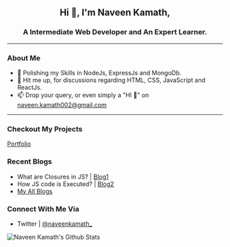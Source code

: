 ## <p align="center"> Hi 👋, I'm Naveen Kamath,

### <p align="center"> A Intermediate Web Developer and An Expert Learner.

---

### About Me

<!-- - A Final year BTech Student at MIT Manipal and also Level One Student at NeoGCamp. -->
- 🌱 Polishing my Skills in NodeJs, ExpressJs and MongoDb.
- 💬 Hit me up, for discussions regarding HTML, CSS, JavaScript and ReactJs.
- 📫 Drop your query, or even simply a "HI 👋" on [naveen.kamath002@gmail.com](mailto:naveen.kamath002@gmail.com)
<!-- - 📄 Want to hire me? Check out my [Resume](https://docs.google.com/document/d/1l8iKYPOm8wG7-M_CY6RGSHJermRj0L0OtIgAy3yKX-0/edit?usp=sharing) -->

---

### Checkout My Projects

[Portfolio](https://naveenkamath.netlify.app/)

### Recent Blogs

- What are Closures in JS? | [Blog1](https://dev.to/naveenkamath/what-are-closures-in-javascript-4gf3)
- How JS code is Executed? | [Blog2](https://dev.to/naveenkamath/how-javascript-code-is-executed--iif)
- [My All Blogs](https://dev.to/naveenkamath)

### Connect With Me Via

<!-- - Linkedin | [Naveen Kamath](https://www.linkedin.com/in/naveen-kamath-46b6ab16b/) -->
- Twitter | [@naveenkamath\_](https://twitter.com/naveenkamath_)

![Naveen Kamath's Github Stats](https://github-readme-stats.vercel.app/api?username=naveen9740&show_icons=true&theme=merko)
